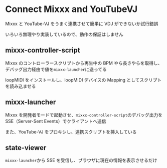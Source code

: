 # Connect Mixxx and YouTubeVJ

Mixxx と YouTube-VJ をうまく連携させて簡単に VDJ ができないか試行錯誤

いろいろ無理やり実装しているので、動作の保証はしません

## mixxx-controller-script

Mixxx のコントローラースクリプトから再生中の BPM やら長さやらを取得し、デバッグ出力経由で値を`mixxx-launcher`に送ってる

loopMIDI をインストールし、loopMIDI デバイスの Mapping としてスクリプトを読み込ませる

## mixxx-launcher

Mixxx を開発者モードで起動させ、`mixxx-controller-script`のデバッグ出力を SSE（Server-Sent Events）でクライアントへ送信

また、YouTube-VJ をプロキシし、連携スクリプトを挿入している

## state-viewer

`mixxx-launcher`から SSE を受信し、ブラウザに現在の情報を表示させるだけ
